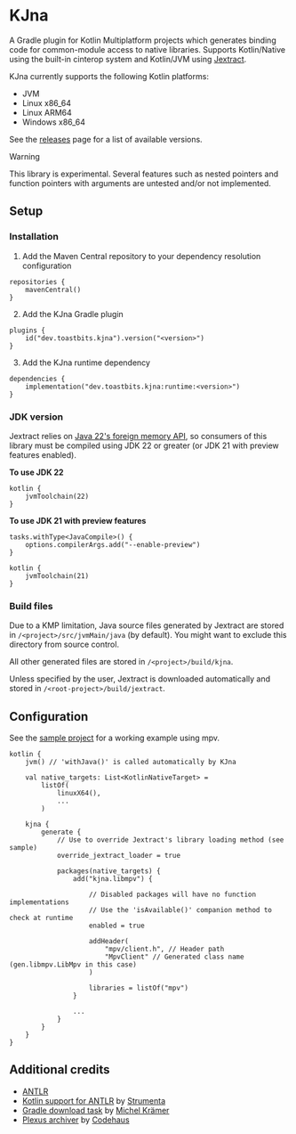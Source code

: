 # KJna

A Gradle plugin for Kotlin Multiplatform projects which generates binding code for common-module access to native libraries. Supports Kotlin/Native using the built-in cinterop system and Kotlin/JVM using [Jextract](https://github.com/openjdk/jextract).

KJna currently supports the following Kotlin platforms:
- JVM
- Linux x86_64
- Linux ARM64
- Windows x86_64

See the [releases](https://github.com/toasterofbread/kjna/releases) page for a list of available versions.

> [!WARNING]
> This library is experimental. Several features such as nested pointers and function pointers with arguments are untested and/or not implemented.

## Setup

### Installation


1. Add the Maven Central repository to your dependency resolution configuration
```
repositories {
    mavenCentral()
}
```

2. Add the KJna Gradle plugin

```
plugins {
    id("dev.toastbits.kjna").version("<version>")
}
```

3. Add the KJna runtime dependency
```
dependencies {
    implementation("dev.toastbits.kjna:runtime:<version>")
}
```

### JDK version

Jextract relies on [Java 22's foreign memory API](https://docs.oracle.com/en/java/javase/22/core/foreign-function-and-memory-api.html), so consumers of this library must be compiled using JDK 22 or greater (or JDK 21 with preview features enabled).

**To use JDK 22**

```
kotlin {
    jvmToolchain(22)
}
```

**To use JDK 21 with preview features**

```
tasks.withType<JavaCompile>() {
    options.compilerArgs.add("--enable-preview")
}

kotlin {
    jvmToolchain(21)
}
```

### Build files

Due to a KMP limitation, Java source files generated by Jextract are stored in `/<project>/src/jvmMain/java` (by default). You might want to exclude this directory from source control.

All other generated files are stored in `/<project>/build/kjna`.

Unless specified by the user, Jextract is downloaded automatically and stored in `/<root-project>/build/jextract`.

## Configuration

See the [sample project](/sample/build.gradle.kts) for a working example using mpv.

```
kotlin {
    jvm() // 'withJava()' is called automatically by KJna

    val native_targets: List<KotlinNativeTarget> =
        listOf(
            linuxX64(),
            ...
        )

    kjna {
        generate {
            // Use to override Jextract's library loading method (see sample)
            override_jextract_loader = true

            packages(native_targets) {
                add("kjna.libmpv") {

                    // Disabled packages will have no function implementations
                    // Use the 'isAvailable()' companion method to check at runtime
                    enabled = true

                    addHeader(
                        "mpv/client.h", // Header path
                        "MpvClient" // Generated class name (gen.libmpv.LibMpv in this case)
                    )

                    libraries = listOf("mpv")
                }

                ...
            }
        }
    }
}
```

## Additional credits

- [ANTLR](https://github.com/antlr/antlr4)
- [Kotlin support for ANTLR](https://github.com/Strumenta/antlr-kotlin) by [Strumenta](https://github.com/Strumenta)
- [Gradle download task](https://github.com/michel-kraemer/gradle-download-task) by [Michel Krämer](https://github.com/michel-kraemer)
- [Plexus archiver](https://github.com/codehaus-plexus/plexus-archiver) by [Codehaus](https://github.com/codehaus-plexus)
